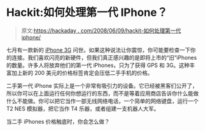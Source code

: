 # Hackit:如何处理第一代 IPhone？

> 原文:[https://hackaday . com/2008/06/09/hackit-如何处理第一代 iphone/](https://hackaday.com/2008/06/09/hackit-what-to-do-with-a-1st-gen-iphone/)

七月有一款新的 [iPhone 3G](http://mahalo.com/IPhone_3G) 问世。如果这种说法让你震惊，你可能要检查一下你的连接。我们喜欢闪亮的新硬件，但我们真正感兴趣的是即将上市的“旧”iPhones 的数量。许多人将放弃他们的第一代 iPhones，只为了获得 GPS 和 3G。这种丰富加上新的 200 美元的价格标签肯定会压低二手手机的价格。

二手第一代 iPhone 实际上是一个非常有吸引力的设备。它已经被黑客们公开了，所以你可以在上面运行任何你想运行的东西，而不是等着应用商店告诉你什么能做什么不能做。你可以把它当作一部无线网络电话，一个简单的网络键盘，运行一个 T2 NES 模拟器，把它当作 T4 乐器，或者组建一支机器人大军。

当二手 iPhones 价格触底时，你会怎么做？